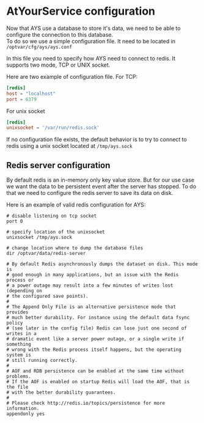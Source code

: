 # AtYourService configuration

Now that AYS use a database to store it's data, we need to be able to configure the connection to this database.  
To do so we use a simple configuration file. It need to be located in `/optvar/cfg/ays/ays.conf`

In this file you need to specify how AYS need to connect to redis. It supports two mode, TCP or UNIX socket.

Here are two example of configuration file.
For TCP:
```toml
[redis]
host = "localhost"
port = 6379
```

For unix socket
```toml
[redis]
unixsocket = '/var/run/redis.sock'
```

If no configuration file exists, the default behavior is to try to connect to redis using a unix socket located at `/tmp/ays.sock`


## Redis server configuration
By default redis is an in-memory only key value store. But for our use case we want the data to be persistent event after the server has stopped. To do that we need to configure the redis server to save its data on disk.

Here is an example of valid redis configuration for AYS:
```
# disable listening on tcp socket
port 0

# specify location of the unixsocket
unixsocket /tmp/ays.sock

# change location where to dump the database files
dir /optvar/data/redis-server

# By default Redis asynchronously dumps the dataset on disk. This mode is
# good enough in many applications, but an issue with the Redis process or
# a power outage may result into a few minutes of writes lost (depending on
# the configured save points).
#
# The Append Only File is an alternative persistence mode that provides
# much better durability. For instance using the default data fsync policy
# (see later in the config file) Redis can lose just one second of writes in a
# dramatic event like a server power outage, or a single write if something
# wrong with the Redis process itself happens, but the operating system is
# still running correctly.
#
# AOF and RDB persistence can be enabled at the same time without problems.
# If the AOF is enabled on startup Redis will load the AOF, that is the file
# with the better durability guarantees.
#
# Please check http://redis.io/topics/persistence for more information.
appendonly yes
```

